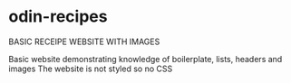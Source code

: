 # odin-recipes
BASIC RECEIPE WEBSITE WITH IMAGES

Basic website demonstrating knowledge of boilerplate, lists, headers and images
The website is not styled so no CSS
